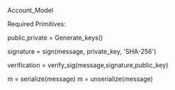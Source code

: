 Account_Model

Required Primitives:

public,private = Generate_keys()

signature = sign(message, private_key, 'SHA-256')

verification = verify_sig(message,signature,public_key)

m = serialize(message)
m = unserialize(message)
